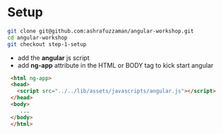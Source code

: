 Setup
=====

```bash
git clone git@github.com:ashrafuzzaman/angular-workshop.git
cd angular-workshop 
git checkout step-1-setup
```

- add the **angular** js script
- add **ng-app** attribute in the HTML or BODY tag to kick start angular
 
```html
 <html ng-app>
 <head>
   <script src="../../lib/assets/javascripts/angular.js"></script>
 </head>
 <body>
    ...
 </body>
 </html>

```